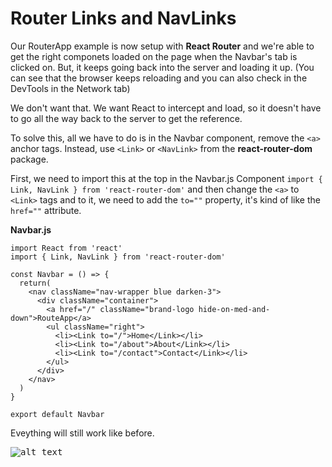 # Router Links and NavLinks

Our RouterApp example is now setup with **React Router** and we're able to get the right componets loaded on the page when the Navbar's tab is clicked on. But, it keeps going back into the server and loading it up. (You can see that the browser keeps reloading and you can also check in the DevTools in the Network tab)

We don't want that. We want React to intercept and load, so it doesn't have to go all the way back to the server to get the reference.

To solve this, all we have to do is in the Navbar component, remove the ```<a>``` anchor tags. Instead, use ```<Link>``` or ```<NavLink>``` from the **react-router-dom** package.

First, we need to import this at the top in the Navbar.js Component ```import { Link, NavLink } from 'react-router-dom'``` and then change the ```<a>``` to ```<Link>``` tags and to it, we need to add the ```to=""``` property, it's kind of like the ```href=""``` attribute.

**Navbar.js**
```
import React from 'react'
import { Link, NavLink } from 'react-router-dom'

const Navbar = () => {
  return(
    <nav className="nav-wrapper blue darken-3">
      <div className="container">
        <a href="/" className="brand-logo hide-on-med-and-down">RouteApp</a>
        <ul className="right">
          <li><Link to="/">Home</Link></li>
          <li><Link to="/about">About</Link></li>
          <li><Link to="/contact">Contact</Link></li>
        </ul>
      </div>
    </nav>
  )
}

export default Navbar
```

Eveything will still work like before.



<kbd>![alt text](img/exactpath.png "screenshot")</kbd>